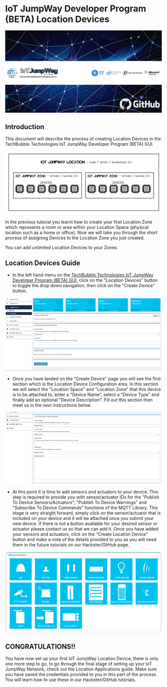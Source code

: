 # IoT JumpWay Developer Program (BETA) Location Devices

![TechBubble IoT JumpWay Docs](images/main/IoT-Jumpway.jpg)  

## Introduction

This document will describe the process of creating Location Devices in the TechBubble Technologies IoT JumpWay Developer Program (BETA) GUI. 

![TechBubble IoT JumpWay Registration Docs](images/guides/location-spaces.png)  

 In the previous tutorial you learnt how to create your first Location Zone which represents a room or area within your Location Space (physical location such as a home or office). Now we will take you through the short process of assigning Devices to the Location Zone you just created.

 You can add unlimited Location Devices to your Zones.

## Location Devices Guide

- In the left hand menu on the [TechBubble Technologies IoT JumpWay Developer Program (BETA) GUI](https://iot.techbubbletechnologies.com/developers/ "TechBubble Technologies IoT JumpWay Developer Program (BETA) GUI"), click on the "Location Devices" button to toggle the drop down navigation, then click on the "Create Device" button.

![TechBubble IoT JumpWay Registration Docs](images/guides/create-device.jpg)  

- Once you have landed on the "Create Device" page you will see the first section which is the Location Device Configuration area. In this section we will select the "Location Space" and "Location Zone" that this device is to be attached to, enter a "Device Name", select a "Device Type" and finally add an optional "Device Description". Fill out this section then meet us in the next instructions below.

![TechBubble IoT JumpWay Registration Docs](images/guides/create-device-config.jpg)  

- At this point it is time to add sensors and actuators to your device. This step is required to provide you with sensor/actuator IDs for the "Publish To Device Sensors/Actuators", "Publish To Device Warnings" and "Subscribe To Device Commands" functions of the MQTT Library. This stage is very straight forward, simply click on the sensor/actuator that is included on your device and it will be attached once you submit your new device. If there is not a button available for your desired sensor or actuator please contact us so that we can add it. Once you have added your sensors and actuators, click on the "Create Location Device" button and make a note of the details provided to you as you will need them in the future tutorials on our Hackster/GitHub page.

![TechBubble IoT JumpWay Registration Docs](images/guides/create-device-sensors.jpg)  

## CONGRATULATIONS!!

You have now set up your first IoT JumpWay Location Device, there is only one more step to go, to go through the final stage of setting up your IoT JumpWay Network, check out the Location Applications guide. Make sure you have saved the credentials provided to you in this part of the process. You will learn how to use these in our Hackster/GitHub tutorials.
